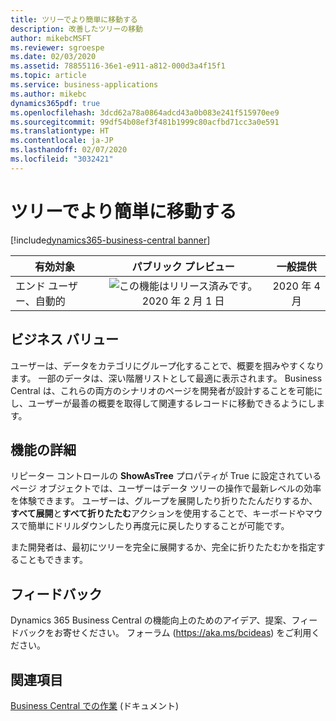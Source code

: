 ```yaml
---
title: ツリーでより簡単に移動する
description: 改善したツリーの移動
author: mikebcMSFT
ms.reviewer: sgroespe
ms.date: 02/03/2020
ms.assetid: 78855116-36e1-e911-a812-000d3a4f15f1
ms.topic: article
ms.service: business-applications
ms.author: mikebc
dynamics365pdf: true
ms.openlocfilehash: 3dcd62a78a0864adcd43a0b083e241f515970ee9
ms.sourcegitcommit: 99df54b08ef3f481b1999c80acfbd71cc3a0e591
ms.translationtype: HT
ms.contentlocale: ja-JP
ms.lasthandoff: 02/07/2020
ms.locfileid: "3032421"
---
```

# <a name="navigate-trees-more-easily"></a>ツリーでより簡単に移動する
[!include[dynamics365-business-central banner](../includes/dynamics365-business-central.md)]

| 有効対象    |  パブリック プレビュー | 一般提供 | 
| ---------- | :----------: |:----------: |
|エンド ユーザー、自動的|![この機能はリリース済みです。](/dynamics365-release-plan/media/green-checkmark.png "この機能はリリース済みです。") 2020 年 2 月 1 日| 2020 年 4 月|


## <a name="business-value"></a>ビジネス バリュー
<!-- bv start -->
ユーザーは、データをカテゴリにグループ化することで、概要を掴みやすくなります。 一部のデータは、深い階層リストとして最適に表示されます。 Business Central は、これらの両方のシナリオのページを開発者が設計することを可能にし、ユーザーが最善の概要を取得して関連するレコードに移動できるようにします。
<!-- bv end -->



## <a name="feature-details"></a>機能の詳細
<!--feature detail start -->
リピーター コントロールの **ShowAsTree** プロパティが True に設定されているページ オブジェクトでは、ユーザーはデータ ツリーの操作で最新レベルの効率を体験できます。 ユーザーは、グループを展開したり折りたたんだりするか、**すべて展開**と**すべて折りたたむ**アクションを使用することで、キーボードやマウスで簡単にドリルダウンしたり再度元に戻したりすることが可能です。 

また開発者は、最初にツリーを完全に展開するか、完全に折りたたむかを指定することもできます。
<!--feature detail end -->






## <a name="tell-us-what-you-think"></a>フィードバック
Dynamics 365 Business Central の機能向上のためのアイデア、提案、フィードバックをお寄せください。 フォーラム (https://aka.ms/bcideas) をご利用ください。




## <a name="see-also"></a>関連項目

[Business Central での作業](https://docs.microsoft.com/dynamics365/business-central/ui-work-product) (ドキュメント)

